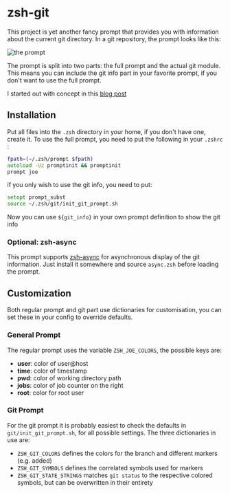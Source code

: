 # zsh-git

This project is yet another fancy prompt that provides you with information about the current git directory. In a git repository, the prompt looks like this:

![the prompt](http://joe-batt.github.io/prompt.png)

The prompt is split into two parts: the full prompt and the actual git module. This means you can include the git 
info part in your favorite prompt, if you don't want to use the full prompt.

I started out with concept in this [blog post](http://sebastiancelis.com/2009/11/16/zsh-prompt-git-users/)

## Installation
Put all files into the `.zsh` directory in your home, if you don't have one, create it.
To use the full prompt, you need to put the following in your `.zshrc` :
```zsh
fpath=(~/.zsh/prompt $fpath)     
autoload -Uz promptinit && promptinit
prompt joe
```

if you only wish to use the git info, you need to put:
```zsh
setopt prompt_subst
source ~/.zsh/git/init_git_prompt.sh
```

Now you can use `${git_info}` in your own prompt definition to show the git info

### Optional: zsh-async
This prompt supports [zsh-async](https://github.com/mafredri/zsh-async)
for asynchronous display of the git information. Just install it somewhere and
source `async.zsh` before loading the prompt.


## Customization
Both regular prompt and git part use dictionaries for customisation, you can set 
these in your config to override defaults. 
### General Prompt
The regular
prompt uses the variable `ZSH_JOE_COLORS`, the possible keys are:
- **user**: color of user@host
- **time**: color of timestamp
- **pwd**: color of working directory path
- **jobs**: color of job counter on the right
- **root**: color for root user

### Git Prompt
For the git prompt it is probably easiest to check the defaults in `git/init_git_prompt.sh`, for all possible settings. The three dictionaries in use are:
- `ZSH_GIT_COLORS` defines the colors for the branch and different markers (e.g. added)
- `ZSH_GIT_SYMBOLS` defines the correlated symbols used for markers
- `ZSH_GIT_STATE_STRINGS` matches `git status` to the respective colored symbols, but can be overwritten in their entirety
